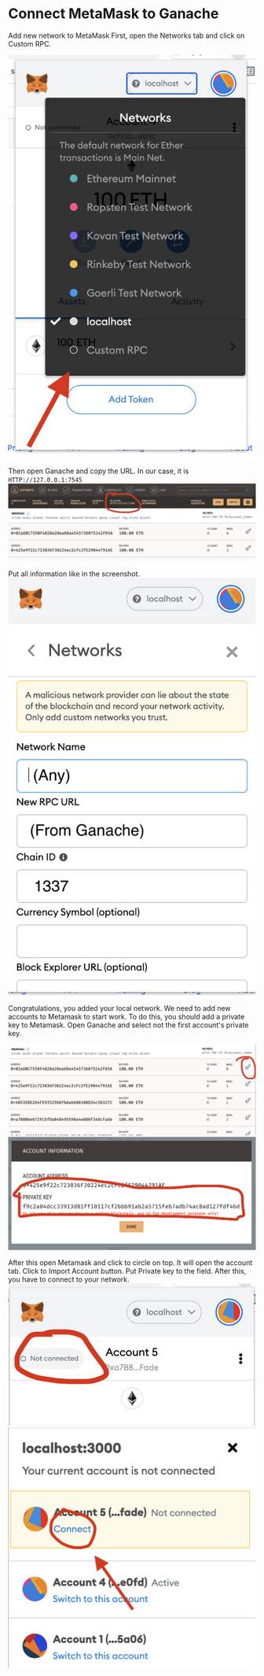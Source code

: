 # Connect MetaMask to Ganache

Add new network to MetaMask
First, open the Networks tab and click on Custom RPC.

![](img/1.png)

Then open Ganache and copy the URL. In our case, it is `HTTP://127.0.0.1:7545`
![](img/2.png)

Put all information like in the screenshot.
![](img/3.png)

Congratulations, you added your local network.
We need to add new accounts to Metamask to start work. To do this, you should add a private key to Metamask. Open Ganache and select not the first account's private key.

![](img/4.png)
![](img/5.png)

After this open Metamask and click to circle on top. It will open the account tab. Click to Import Account button.
Put Private key to the field.
After this, you have to connect to your network.
![](img/6.png)
![](img/7.png)
